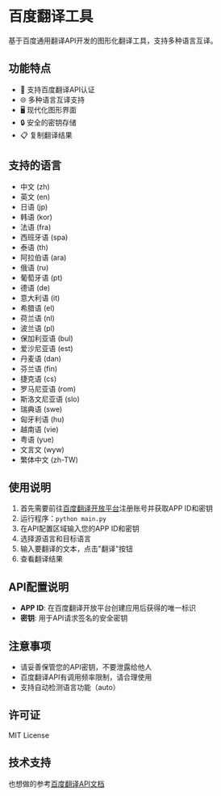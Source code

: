 # 百度翻译工具

基于百度通用翻译API开发的图形化翻译工具，支持多种语言互译。

## 功能特点

- 🎯 支持百度翻译API认证
- 🌐 多种语言互译支持
- 🖥️ 现代化图形界面
- 🔒 安全的密钥存储
- 📋 复制翻译结果

## 支持的语言

- 中文 (zh)
- 英文 (en) 
- 日语 (jp)
- 韩语 (kor)
- 法语 (fra)
- 西班牙语 (spa)
- 泰语 (th)
- 阿拉伯语 (ara)
- 俄语 (ru)
- 葡萄牙语 (pt)
- 德语 (de)
- 意大利语 (it)
- 希腊语 (el)
- 荷兰语 (nl)
- 波兰语 (pl)
- 保加利亚语 (bul)
- 爱沙尼亚语 (est)
- 丹麦语 (dan)
- 芬兰语 (fin)
- 捷克语 (cs)
- 罗马尼亚语 (rom)
- 斯洛文尼亚语 (slo)
- 瑞典语 (swe)
- 匈牙利语 (hu)
- 越南语 (vie)
- 粤语 (yue)
- 文言文 (wyw)
- 繁体中文 (zh-TW)

## 使用说明

1. 首先需要前往[百度翻译开放平台](https://fanyi-api.baidu.com)注册账号并获取APP ID和密钥
2. 运行程序：`python main.py`
3. 在API配置区域输入您的APP ID和密钥
4. 选择源语言和目标语言
5. 输入要翻译的文本，点击"翻译"按钮
6. 查看翻译结果

## API配置说明

- **APP ID**: 在百度翻译开放平台创建应用后获得的唯一标识
- **密钥**: 用于API请求签名的安全密钥

## 注意事项

- 请妥善保管您的API密钥，不要泄露给他人
- 百度翻译API有调用频率限制，请合理使用
- 支持自动检测语言功能（auto）

## 许可证

MIT License

## 技术支持

也想做的参考[百度翻译API文档](https://fanyi-api.baidu.com/doc/21)

